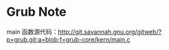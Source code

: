 # Grub Note

main 函数源代码：<http://git.savannah.gnu.org/gitweb/?p=grub.git;a=blob;f=grub-core/kern/main.c>